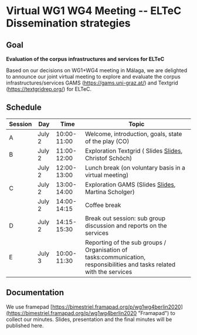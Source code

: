 # Virtual WG1 WG4 Meeting -- ELTeC Dissemination strategies

## Goal

**Evaluation of the corpus infrastructures and services for ELTeC**

Based on our decisions on WG1+WG4 meeting in Málaga, 
we are delighted to announce our joint virtual meeting to explore and evaluate 
the corpus infrastructures/services GAMS (https://gams.uni-graz.at/) 
and Textgrid (https://textgridrep.org/) for ELTeC.

## Schedule
|     Session    |     Day       |     Time           |     Topic                                                                                                                     |
|----------------|---------------|--------------------|-------------------------------------------------------------------------------------------------------------------------------|
|     A          |     July 2    |     10:00-11:00    |     Welcome, introduction, goals, state of the play (CO)                                                                      |
|     B          |     July 2    |     11:00-12:00    |     Exploration Textgrid ( Slides [Slides](https://distantreading.github.io/eltec2tgrep/#/), Christof Schöch)                                                                                    |
|                |     July 2    |     12:00-13:00    |     Lunch break (on voluntary basis in a virtual   meeting)                                                                   |
|     C          |     July 2    |     13:00-14:00    |     Exploration GAMS (Slides [Slides](https://tinyurl.com/gams-cost-berlin), Martina Scholger)                                                                                       |
|                |     July 2    |     14:00-14:15    |     Coffee break                                                                                                              |
|     D          |     July 2    |     14:15-15:30    |     Break out session: sub group discussion and reports   on the services                                                     |
|     E          |     July 3    |     10:00-11:30    |     Reporting of the sub groups / Organisation of tasks:communication, responsibilities and tasks related with the services   |

## Documentation

We use framepad 
[https://bimestriel.framapad.org/p/wg1wg4berlin2020](https://bimestriel.framapad.org/p/wg1wg4berlin2020 "Framapad") 
to collect our minutes. 
Slides, presentation and the final minutes will be published here. 
